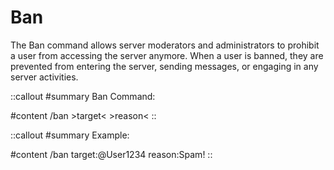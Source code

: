 # Ban

The Ban command allows server moderators and administrators to prohibit a user from accessing the server anymore. When a user is banned, they are prevented from entering the server, sending messages, or engaging in any server activities.

::callout
#summary
Ban Command:

#content
/ban >target< >reason<
::

::callout
#summary
Example:

#content
/ban target:@User1234 reason:Spam!
::